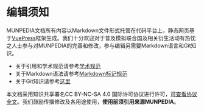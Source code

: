 
# 编辑须知

MUNPEDIA文档所有内容以Markdown文件形式托管在代码平台上，静态网页基于[VuePress](https://v1.vuepress.vuejs.org/)框架生成。我们十分欢迎对于普及模拟联合国及相关衍生活动有热忱之人士参与对MUNPEDIA的完善和修改，参与编辑另需要Markdown语言和Git知识。

- 关于引用和学术规范请参考[学术规范](../topic_intro_edit/Reference.md)
- 关于Markdown语法请参考[Markdown标记规范](../topic_intro_edit/Markdown.md)
- 关于Git知识请参考[这里](https://git-scm.com)
  
本文档采用知识共享署名CC BY-NC-SA 4.0 国际许可协议进行许可，[可查看协议全文](https://creativecommons.org/licenses/by/4.0/])。我们鼓励传播修改及各用途使用，**使用前须引用来源MUNPEDIA**。